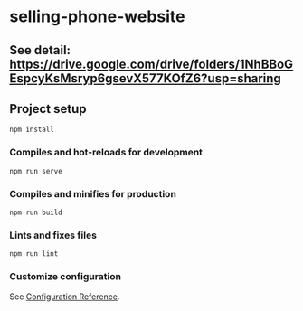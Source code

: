 # selling-phone-website
## See detail: https://drive.google.com/drive/folders/1NhBBoGEspcyKsMsryp6gsevX577KOfZ6?usp=sharing

## Project setup
```
npm install
```

### Compiles and hot-reloads for development
```
npm run serve
```

### Compiles and minifies for production
```
npm run build
```

### Lints and fixes files
```
npm run lint
```

### Customize configuration
See [Configuration Reference](https://cli.vuejs.org/config/).
